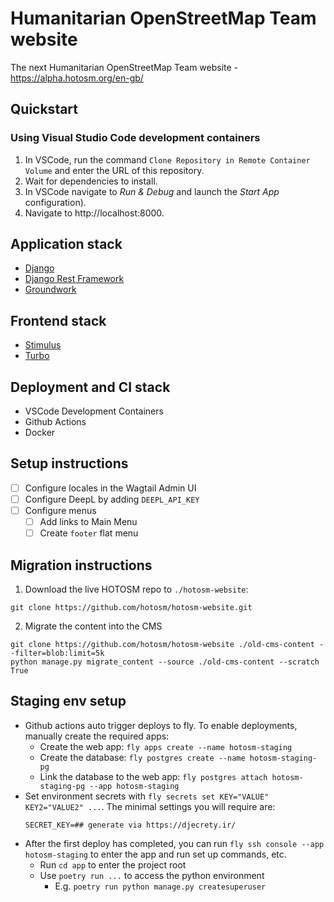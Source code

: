 # Humanitarian OpenStreetMap Team website

The next Humanitarian OpenStreetMap Team website - https://alpha.hotosm.org/en-gb/

## Quickstart

### Using Visual Studio Code development containers

1. In VSCode, run the command `Clone Repository in Remote Container Volume` and enter the URL of this repository.
2. Wait for dependencies to install.
3. In VSCode navigate to _Run & Debug_ and launch the _Start App_ configuration).
4. Navigate to http://localhost:8000.

## Application stack

- [Django](https://www.djangoproject.com/)
- [Django Rest Framework](https://groundwork.commonknowledge.coop)
- [Groundwork](https://groundwork.commonknowledge.coop)

## Frontend stack

- [Stimulus](https://stimulus.hotwired.dev/)
- [Turbo](https://turbo.hotwired.dev/)

## Deployment and CI stack

- VSCode Development Containers
- Github Actions
- Docker

## Setup instructions

- [ ] Configure locales in the Wagtail Admin UI
- [ ] Configure DeepL by adding `DEEPL_API_KEY`
- [ ] Configure menus
  - [ ] Add links to Main Menu
  - [ ] Create `footer` flat menu

## Migration instructions

1. Download the live HOTOSM repo to `./hotosm-website`:

```
git clone https://github.com/hotosm/hotosm-website.git
```

2. Migrate the content into the CMS

```
git clone https://github.com/hotosm/hotosm-website ./old-cms-content --filter=blob:limit=5k
python manage.py migrate_content --source ./old-cms-content --scratch True
```

## Staging env setup

- Github actions auto trigger deploys to fly. To enable deployments, manually create the required apps:
  - Create the web app: `fly apps create --name hotosm-staging`
  - Create the database: `fly postgres create --name hotosm-staging-pg`
  - Link the database to the web app: `fly postgres attach hotosm-staging-pg --app hotosm-staging`
- Set environment secrets with `fly secrets set KEY="VALUE" KEY2="VALUE2" ...`. The minimal settings you will require are:
  ```
  SECRET_KEY=## generate via https://djecrety.ir/
  ```
- After the first deploy has completed, you can run `fly ssh console --app hotosm-staging` to enter the app and run set up commands, etc.
  - Run `cd app` to enter the project root
  - Use `poetry run ...` to access the python environment
    - E.g. `poetry run python manage.py createsuperuser`
